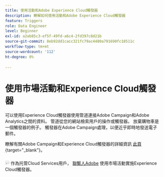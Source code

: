 ```yaml
---
title: 使用活動和Adobe Experience Cloud觸發器
description: 瞭解如何使用活動和Adobe Experience Cloud觸發器
feature: Triggers
role: Data Engineer
level: Beginner
exl-id: a2ab85c3-ef5f-49fd-a6c4-2fd397c8d21b
source-git-commit: 8eb92dd1cacc321fc79ac4480a791690fc18511c
workflow-type: tm+mt
source-wordcount: '112'
ht-degree: 0%

---
```


# 使用市場活動和Experience Cloud觸發器

可以使用Experience Cloud觸發器使用管道連接Adobe Campaign和Adobe Analytics之間的資料。 管道從您的網站檢索用戶的操作或觸發器。 放棄購物車是一個觸發器的例子。 觸發器在Adobe Campaign處理，以便近乎即時地發送電子郵件。

瞭解有關Adobe Campaign和Experience Cloud觸發器的詳細資訊 [此頁](https://experienceleague.adobe.com/docs/campaign-classic/using/integrating-with-adobe-experience-cloud/experience-triggers/about-triggers.html){target=&quot;_blank&quot;}。

![](../assets/do-not-localize/speech.png)   作為托管Cloud Services用戶， [聯繫人Adobe](../start/campaign-faq.md#support) 使用市場活動實施Experience Cloud觸發器。
